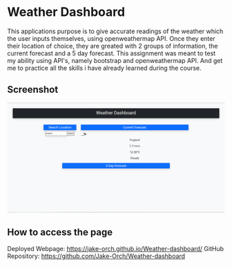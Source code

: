 # Weather Dashboard
This applications purpose is to give accurate readings of the weather which the user inputs themselves, using openweathermap API. Once they enter their location of choice, they are greated with 2 groups of information, the current forecast and a 5 day forecast.
This assignment was meant to test my ability using API's, namely bootstrap and openweathermap API. And get me to practice all the skills i have already learned during the course.  

## Screenshot
![Image of delpoyed page](./assets/image.PNG)

## How to access the page
Deployed Webpage: https://jake-orch.github.io/Weather-dashboard/
GitHub Repository: https://github.com/Jake-Orch/Weather-dashboard
